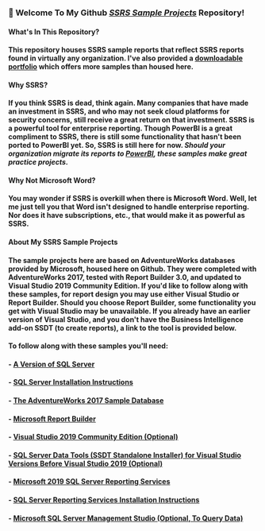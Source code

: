 ### 👋  Welcome To My Github <a href="https://github.com/curtild/SSRS-Projects/"><em>SSRS Sample Projects</em></a> Repository!

#### What's In This Repository?
#### This repository houses SSRS sample reports that reflect SSRS reports found in virtually any organization. I've also provided a <a href="/Curtis,%20Lynnetta%20SSRS%20Portfolio.pdf">downloadable portfolio</a> which offers more samples than housed here.

#### Why SSRS?
#### If you think SSRS is dead, think again. Many companies that have made an investment in SSRS, and who may not seek cloud platforms for security concerns, still receive a great return on that investment. SSRS is a powerful tool for enterprise reporting. Though PowerBI is a great compliment to SSRS, there is still some functionality that hasn't been ported to PowerBI yet. So, SSRS is still here for now. <em>Should your organization migrate its reports to <a href="https://powerbi.microsoft.com/en-us/">PowerBI</a>, these samples make great practice projects.</em>

#### Why Not Microsoft Word?
#### You may wonder if SSRS is overkill when there is Microsoft Word. Well, let me just tell you that Word isn't designed to handle enterprise reporting. Nor does it have subscriptions, etc., that would make it as powerful as SSRS.

#### About My SSRS Sample Projects
#### The sample projects here are based on AdventureWorks databases provided by Microsoft, housed here on Github. They were completed with AdventureWorks 2017, tested with Report Builder 3.0, and updated to Visual Studio 2019 Community Edition. If you'd like to follow along with these samples, for report design you may use either Visual Studio or Report Builder. Should you choose Report Builder, some functionality you get with Visual Studio may be unavailable. If you already have an earlier version of Visual Studio, and you don't have the Business Intelligence add-on SSDT (to create reports), a link to the tool is provided below. 

#### To follow along with these samples you'll need:
#### - <a href="https://www.microsoft.com/en-us/sql-server/sql-server-downloads">A Version of SQL Server</a>
#### - <a href="https://docs.microsoft.com/en-us/sql/database-engine/install-windows/install-sql-server?view=sql-server-ver15">SQL Server Installation Instructions</a>
#### - <a href="https://github.com/Microsoft/sql-server-samples/releases/tag/adventureworks">The AdventureWorks 2017 Sample Database</a>
#### - <a href="https://www.microsoft.com/en-us/download/details.aspx?id=53613#:~:text=Report%20Builder%20provides%20data%20visualizations,create%20reports%20and%20shared%20datasets.">Microsoft Report Builder</a>
#### - <a href="https://visualstudio.microsoft.com/downloads/">Visual Studio 2019 Community Edition (Optional)</a>
#### - <a href="https://docs.microsoft.com/en-us/sql/ssdt/download-sql-server-data-tools-ssdt?view=sql-server-ver15#ssdt-for-vs-2017-standalone-installer">SQL Server Data Tools (SSDT Standalone Installer) for Visual Studio Versions Before Visual Studio 2019 (Optional)</a>
#### - <a href="https://www.microsoft.com/en-us/download/details.aspx?id=100122">Microsoft 2019 SQL Server Reporting Services</a>
#### - <a href="https://docs.microsoft.com/en-us/sql/reporting-services/install-windows/install-reporting-services?view=sql-server-ver15">SQL Server Reporting Services Installation Instructions</a>
#### - <a href="https://docs.microsoft.com/en-us/sql/ssms/download-sql-server-management-studio-ssms?view=sql-server-ver15">Microsoft SQL Server Management Studio (Optional, To Query Data)</a>

